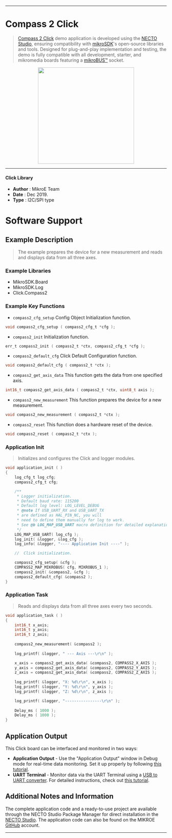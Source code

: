 
---
# Compass 2 Click

> [Compass 2 Click](https://www.mikroe.com/?pid_product=MIKROE-2264) demo application is developed using
the [NECTO Studio](https://www.mikroe.com/necto), ensuring compatibility with [mikroSDK](https://www.mikroe.com/mikrosdk)'s
open-source libraries and tools. Designed for plug-and-play implementation and testing, the demo is fully compatible with
all development, starter, and mikromedia boards featuring a [mikroBUS&trade;](https://www.mikroe.com/mikrobus) socket.

<p align="center">
  <img src="https://www.mikroe.com/?pid_product=MIKROE-2264&image=1" height=300px>
</p>

---

#### Click Library

- **Author**        : MikroE Team
- **Date**          : Dec 2019.
- **Type**          : I2C/SPI type

# Software Support

## Example Description

> The example prepares the device for a new measurement and reads and displays data from all three axes.

### Example Libraries

- MikroSDK.Board
- MikroSDK.Log
- Click.Compass2

### Example Key Functions

- `compass2_cfg_setup` Config Object Initialization function. 
```c
void compass2_cfg_setup ( compass2_cfg_t *cfg );
``` 
 
- `compass2_init` Initialization function. 
```c
err_t compass2_init ( compass2_t *ctx, compass2_cfg_t *cfg );
```

- `compass2_default_cfg` Click Default Configuration function. 
```c
void compass2_default_cfg ( compass2_t *ctx );
```

- `compass2_get_axis_data` This function gets the data from one specified axis. 
```c
int16_t compass2_get_axis_data ( compass2_t *ctx, uint8_t axis );
```
 
- `compass2_new_measurement` This function prepares the device for a new measurement. 
```c
void compass2_new_measurement ( compass2_t *ctx );
```

- `compass2_reset` This function does a hardware reset of the device. 
```c
void compass2_reset ( compass2_t *ctx );
``` 

### Application Init

> Initializes and configures the Click and logger modules.

```c
void application_init ( )
{
    log_cfg_t log_cfg;
    compass2_cfg_t cfg;

    /** 
     * Logger initialization.
     * Default baud rate: 115200
     * Default log level: LOG_LEVEL_DEBUG
     * @note If USB_UART_RX and USB_UART_TX 
     * are defined as HAL_PIN_NC, you will 
     * need to define them manually for log to work. 
     * See @b LOG_MAP_USB_UART macro definition for detailed explanation.
     */
    LOG_MAP_USB_UART( log_cfg );
    log_init( &logger, &log_cfg );
    log_info( &logger, "---- Application Init ----" );

    //  Click initialization.

    compass2_cfg_setup( &cfg );
    COMPASS2_MAP_MIKROBUS( cfg, MIKROBUS_1 );
    compass2_init( &compass2, &cfg );
    compass2_default_cfg( &compass2 );
}
```

### Application Task

> Reads and displays data from all three axes every two seconds.

```c
void application_task ( )
{
    int16_t x_axis;
    int16_t y_axis;
    int16_t z_axis;
    
    compass2_new_measurement( &compass2 );
    
    log_printf( &logger, " --- Axis ---\r\n" );

    x_axis = compass2_get_axis_data( &compass2, COMPASS2_X_AXIS );
    y_axis = compass2_get_axis_data( &compass2, COMPASS2_Y_AXIS );
    z_axis = compass2_get_axis_data( &compass2, COMPASS2_Z_AXIS );
    
    log_printf( &logger, "X: %d\r\n", x_axis );
    log_printf( &logger, "Y: %d\r\n", y_axis );
    log_printf( &logger, "Z: %d\r\n", z_axis );

    log_printf( &logger, "----------------\r\n" );
    
    Delay_ms ( 1000 );
    Delay_ms ( 1000 );
}
```

## Application Output

This Click board can be interfaced and monitored in two ways:
- **Application Output** - Use the "Application Output" window in Debug mode for real-time data monitoring.
Set it up properly by following [this tutorial](https://www.youtube.com/watch?v=ta5yyk1Woy4).
- **UART Terminal** - Monitor data via the UART Terminal using
a [USB to UART converter](https://www.mikroe.com/click/interface/usb?interface*=uart,uart). For detailed instructions,
check out [this tutorial](https://help.mikroe.com/necto/v2/Getting%20Started/Tools/UARTTerminalTool).

## Additional Notes and Information

The complete application code and a ready-to-use project are available through the NECTO Studio Package Manager for 
direct installation in the [NECTO Studio](https://www.mikroe.com/necto). The application code can also be found on
the MIKROE [GitHub](https://github.com/MikroElektronika/mikrosdk_click_v2) account.

---
